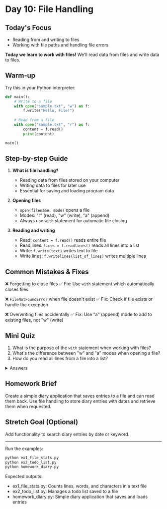 # Day 10: File Handling

## Today's Focus
- Reading from and writing to files
- Working with file paths and handling file errors

**Today we learn to work with files!** We'll read data from files and write data to files.

## Warm-up
Try this in your Python interpreter:
```python
def main():
    # Write to a file
    with open("sample.txt", "w") as f:
        f.write("Hello, File!")
    
    # Read from a file
    with open("sample.txt", "r") as f:
        content = f.read()
        print(content)

main()
```

## Step-by-step Guide

1. **What is file handling?**
   - Reading data from files stored on your computer
   - Writing data to files for later use
   - Essential for saving and loading program data

2. **Opening files**
   - `open(filename, mode)` opens a file
   - Modes: "r" (read), "w" (write), "a" (append)
   - Always use `with` statement for automatic file closing

3. **Reading and writing**
   - Read: `content = f.read()` reads entire file
   - Read lines: `lines = f.readlines()` reads all lines into a list
   - Write: `f.write(text)` writes text to file
   - Write lines: `f.writelines(list_of_lines)` writes multiple lines

## Common Mistakes & Fixes

❌ Forgetting to close files
✅ Fix: Use `with` statement which automatically closes files

❌ `FileNotFoundError` when file doesn't exist
✅ Fix: Check if file exists or handle the exception

❌ Overwriting files accidentally
✅ Fix: Use "a" (append) mode to add to existing files, not "w" (write)

## Mini Quiz

1. What is the purpose of the `with` statement when working with files?
2. What's the difference between "w" and "a" modes when opening a file?
3. How do you read all lines from a file into a list?

<details>
<summary>Answers</summary>

1. It automatically closes the file when done, even if an error occurs
2. "w" overwrites the file; "a" adds to the end of the file
3. `f.readlines()`
</details>

## Homework Brief

Create a simple diary application that saves entries to a file and can read them back.
Use file handling to store diary entries with dates and retrieve them when requested.

## Stretch Goal (Optional)

Add functionality to search diary entries by date or keyword.

---

Run the examples:
```bash
python ex1_file_stats.py
python ex2_todo_list.py
python homework_diary.py
```

Expected outputs:
- ex1_file_stats.py: Counts lines, words, and characters in a text file
- ex2_todo_list.py: Manages a todo list saved to a file
- homework_diary.py: Simple diary application that saves and loads entries
